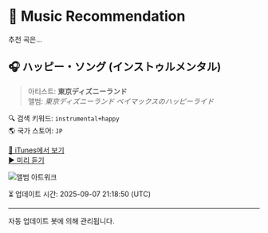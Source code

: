 
# 🎵 Music Recommendation

추천 곡은...

## 🎧 ハッピー・ソング (インストゥルメンタル)  
> 아티스트: **東京ディズニーランド**  
> 앨범: _東京ディズニーランド ベイマックスのハッピーライド_  

🔍 검색 키워드: `instrumental+happy`  
🌎 국가 스토어: `JP`

[🔗 iTunes에서 보기](https://music.apple.com/jp/album/%E3%83%8F%E3%83%83%E3%83%94%E3%83%BC-%E3%82%BD%E3%83%B3%E3%82%B0-%E3%82%A4%E3%83%B3%E3%82%B9%E3%83%88%E3%82%A5%E3%83%AB%E3%83%A1%E3%83%B3%E3%82%BF%E3%83%AB/1540216870?i=1540216895&uo=4)  
[▶️ 미리 듣기](https://audio-ssl.itunes.apple.com/itunes-assets/AudioPreview115/v4/36/09/f4/3609f442-8400-e96b-ea68-003b8e68b1b6/mzaf_11232351364619534375.plus.aac.p.m4a)

![앨범 아트워크](https://is1-ssl.mzstatic.com/image/thumb/Music114/v4/d6/8a/8c/d68a8c75-3fdd-6015-1fdb-a72a83336a1c/20UMGIM99001.rgb.jpg/100x100bb.jpg)

⏳ 업데이트 시간: 2025-09-07 21:18:50 (UTC)

---
자동 업데이트 봇에 의해 관리됩니다.
